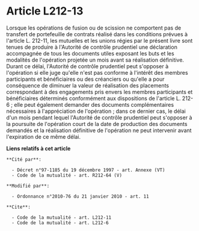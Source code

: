 # Article L212-13

Lorsque les opérations de fusion ou de scission ne comportent pas de transfert de portefeuille de contrats réalisé dans les
conditions prévues à l'article L. 212-11, les mutuelles et les unions régies par le présent livre sont tenues de produire à
l'Autorité de contrôle prudentiel une déclaration accompagnée de tous les documents utiles exposant les buts et les modalités
de l'opération projetée un mois avant sa réalisation définitive. Durant ce délai,   l'Autorité de contrôle prudentiel peut
s'opposer à l'opération si elle juge qu'elle n'est pas conforme à l'intérêt des membres participants et bénéficiaires ou des
créanciers ou qu'elle a pour conséquence de diminuer la valeur de réalisation des placements correspondant à des engagements
pris envers les membres participants et bénéficiaires déterminés conformément aux dispositions de l'article L. 212-6 ; elle
peut également demander des documents complémentaires nécessaires à l'appréciation de l'opération ; dans ce dernier cas, le
délai d'un mois pendant lequel   l'Autorité de contrôle prudentiel peut s'opposer à la poursuite de l'opération court de la
date de production des documents demandés et la réalisation définitive de l'opération ne peut intervenir avant l'expiration
de ce même délai.

**Liens relatifs à cet article**

	**Cité par**:

	  - Décret n°97-1185 du 19 décembre 1997 - art. Annexe (VT)
	  - Code de la mutualité - art. R212-64 (V)

	**Modifié par**:

	  - Ordonnance n°2010-76 du 21 janvier 2010 - art. 11

	**Cite**:

	  - Code de la mutualité - art. L212-11
	  - Code de la mutualité - art. L212-6
